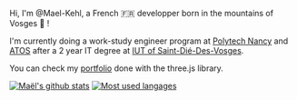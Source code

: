 Hi, I'm @Mael-Kehl, a French :fr: developper born in the mountains of Vosges :evergreen_tree: !

I'm currently doing a work-study engineer program at [Polytech Nancy](https://polytech-nancy.univ-lorraine.fr/) and [ATOS](https://atos.net/fr/) after a 2 year IT degree at [IUT of Saint-Dié-Des-Vosges](https://iutsd.univ-lorraine.fr/).

You can check my [portfolio](https://mael-kehl.github.io/portfolio) done with the three.js library.

[![Maël's github stats](https://github-readme-stats.vercel.app/api?username=Mael-Kehl)](https://github.com/Mael-Kehl)
[![Most used langages](https://github-readme-stats.vercel.app/api/top-langs/?username=Mael-Kehl&layout=compact)](https://github.com/Mael-Kehl)
